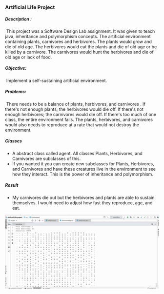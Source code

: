 ### Artificial Life Project

##### Description :

​	This project was a Software Design Lab assignment. It was given to teach java, inheritance and polymorphism concepts. The artificial environment containing plants, carnivores and herbivores. The plants would grow and die of old age. The herbivores would eat the plants and die of old age or be killed by a carnivore. The carnivores would hunt the herbivores and die of old age or lack of food.

##### Objective:

​	Implement a self-sustaining artificial environment. 

##### Problems:

​	There needs to be a balance of plants, herbivores, and carnivores . If there's not enough plants; the herbivores would die off. If there's not enough herbivores; the carnivores would die off. If there's too much of one class, the entire environment fails. The plants, herbivores, and carnivores would also needs to reproduce at a rate that would not destroy the environment. 

##### Classes 

- A abstract class called agent. All classes Plants, Herbivores, and Carnivores are subclasses of this. 
- If you wanted it you can create new subclasses for Plants, Herbivores, and Carnivores and have these creatures live in the environment to see how they interact. This is the power of inheritance and polymorphism. 

##### Result

- My carnivores die out but the herbivores and plants are able to sustain themselves. I would need to adjust how fast they reproduce, age, and eat. 



![simulation](./simulation.gif)

